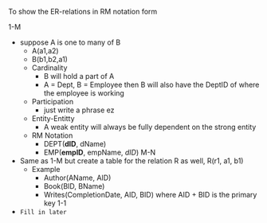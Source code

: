 To show the ER-relations in RM notation form

1-M
- suppose A is one to many of B
	- A(a1,a2)
	- B(b1,b2,a1)
	- Cardinality
		- B will hold a part of A
		- A = Dept, B = Employee then B will also have the DeptID of where the employee is working
	- Participation
		- just write a phrase ez
	- Entity-Entitty
		- A weak entity will always be fully dependent on the strong entity
	- RM Notation
		- DEPT(**dID**, dName)
		- EMP(**empID**, empName, *dID*)
M-N
- Same as 1-M but create a table for the relation R as well, R(r1, a1, b1)
	- Example
		- Author(AName, AID)
		- Book(BID, BName)
		- Writes(CompletionDate, AID, BID) where AID + BID is the primary key
1-1
- `Fill in later`